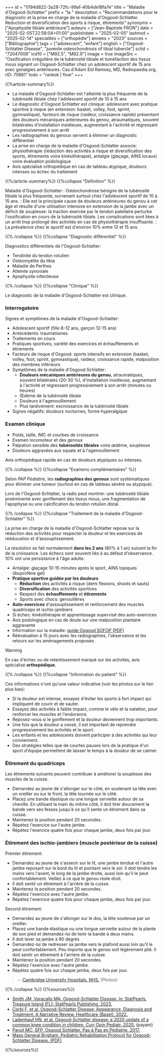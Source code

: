 +++
id = "0194d822-3a28-72fc-99af-40b4de18fa7e"
title = "Maladie d'Osgood-Schlatter"
prefix = "la "
description = "Recommandations pour le diagnostic et la prise en charge de la maladie d'Osgood-Schlatter. Réduction et diversification des sports à risque, étirements"
synonyms = ["Apophysite tibiale antérieure"]
auteurs = ["Jean-Baptiste FRON"]
date = "2025-02-05T22:58:04+01:00"
publishdate = "2025-02-05"
lastmod = "2025-02-14"
specialites = ["orthopédie"]
annees = "2023"
sources = ["Bibliographie"]
tags = ["adolescent", "enfant"]
english = ["Osgood-Schlatter Disease", "juvenile osteochondrosis of tibial tubercle"]
sctid = "72047008"
icd10 = ["M92.5", "M92.9"]
image = true
imageSrc = "Ossification irrégulière de la tubérosité tibiale et tuméfaction des tissus mous signant un Osgood-Schlatter chez un adolescent sportif de 15 ans avec gonalgies antérieures. Cas d'Adam Eid Ramsey, MD, Radiopaedia.org, rID: 70861"
todo = "rankok | flow"
+++

{{%article-summary%}}

- La maladie d'Osgood-Schlatter est l'atteinte la plus fréquente de la tubérosité tibiale chez l'adolescent sportif de 10 à 15 ans
- Le diagnostic d'Osgood Schlatter est clinique: adolescent avec pratique sportive à risque (en extension: basket, volley, foot, sprint, gymnastique), facteurs de risque (raideur, croissance rapide) présentant des douleurs mécaniques antérieures du genou, atraumatiques, souvent bilatérales d'installation insidieuse, augmentant à l'activité et régressant progressivement à son arrêt
- Les radiographies du genoux servent à éliminer un diagnostic différentiel
- La prise en charge de la maladie d'Osgood-Schlatter associe: physiothérapie (réduction des activités à risque et diversification des sports, étirements voire kinésithérapie), antalgie (glaçage, AINS locaux) voire évaluation podologique
- Avis spécialisé orthopédique en cas de tableau atypique, douleurs intenses ou échec du traitement

{{%/article-summary%}}
{{%collapse "Définition" %}}

Maladie d'Osgood-Schlatter
: Ostéochondrose bénigne de la tubérosité tibiale la plus fréquente, survenant surtout chez l'adolescent sportif de 10 à 15 ans.
: Elle est la principale cause de douleurs antérieures du genou à cet âge et résulte d'une utilisation intensive en extension de la jambe avec un déficit de souplesse: la traction exercée par le tendon patellaire perturbe l'ossification en cours de la tubérosité tibiale. Les complications sont liées à un arrêt trop prolongé des activités en cas de physiothérapie insuffisante.
: La prévalence chez le sportif est d'environ 10% entre 12 et 15 ans.

{{% /collapse %}}
{{%collapse "Diagnostic différentiel" %}}

Diagnostics différentiels de l'Osgood-Schlatter:

- Tendinite du tendon rotulien
- Ostéomyélite du tibia
- Maladie de Perthes
- Atteinte synoviale
- Apophysite infectieuse

{{% /collapse %}}
{{%collapse "Clinique" %}}

Le diagnostic de la maladie d'Osgood-Schlatter est clinique.

### Interrogatoire

Signes et symptômes de la maladie d'Osgood-Schlatter:

- Adolescent sportif (fille 8-12 ans, garçon 12-15 ans)
- Antécédents: traumatismes
- Traitements en cours
- Pratiques sportives, variété des exercices et échauffements et étirements
- Facteurs de risque d'Osgood: sports intensifs en extension (basket, volley, foot, sprint, gymnastique), raideur, croissance rapide, malposition des membres inférieurs
- Symptômes de la maladie d'Osgood Schlatter:
  - **Douleurs mécaniques antérieures du genou**, atraumatiques, souvent bilatérales (20-30 %), d'installation insidieuse, augmentant à l'activité et régressant progressivement à son arrêt (minutes ou heures)
  - Œdème de la tubérosité tibiale
  - Douleurs à l'agenouillement
  - Plus tardivement: excroissance de la tubérosité tibiale
- Signes négatifs: douleurs nocturnes, forme hyperalgique

### Examen clinique

- Poids, taille, IMC et courbes de croissance
- Examen locomoteur et des genoux
- Palpation sensible des **tubérosités tibiales** voire œdème, souplesse
- Douleurs aggravées aux squats et à l'agenouillement

Avis orthopédique rapide en cas de douleurs atypiques ou intenses.

{{% /collapse %}}
{{%collapse "Examens complémentaires" %}}

Selon *PAP Pédiatrie*, les **radiographies des genoux** sont systématiques pour éliminer une tumeur (surtout en cas de tableau sévère ou atypique).

Lors de l'Osgood-Schlatter, la radio peut montrer: une tubérosité tibiale proéminente avec gonflement des tissus mous, une fragmentation de l'apophyse ou une calcification du tendon rotulien distal.

{{% /collapse %}}
{{%collapse "Traitement de la maladie d'Osgood-Schlatter" %}}

La prise en charge de la maladie d'Osgood-Schlatter repose sur la réduction des activités pour respecter la douleur et les exercices de rééducation et d'assouplissement.

La résolution se fait normalement **dans les 2 ans** (80% à 1 an) suivant la fin de la croissance. Les échecs sont souvent liés à au défaut d'observance. 10% ont une persistance à l'âge adulte.

- Antalgie: glaçage 10-15 minutes après le sport, AINS topiques (ibuprofène gel)
- **Pratique sportive guidée par les douleurs**
  - **Réduction** des activités à risque (demi flexions, shoots et sauts)
  - **Diversification** des activités sportives
  - Respect des **échauffements** et **étirements**
  - Sports avec chocs: genouillères
- **Auto-exercices** d'assouplissement et renforcement des muscles quadriceps et ischio-jambiers
- Si échec: kinésithérapie et apprentissage supervisé des auto-exercices
- Avis podologique en cas de doute sur une malposition plantaire aggravante
- Information sur la maladie: [guide Osgood SOFOP (PDF)](https://sofop.org/medias/files/textes_scientifiques/fiches_parents/Osgood.pdf)
- Réévaluation à 15 jours avec les radiographies, l'observance et les retours sur les aménagements proposés

> [!WARNING]
> En cas d'échec ou de retentissement marqué sur les activités, avis spécialisé **orthopédique**.

{{% /collapse %}}
{{%collapse "Information du patient" %}}

Ces informations n'ont qu'une valeur indicative (voir les photos sur le lien plus bas):

- Si la douleur est intense, essayez d'éviter les sports à fort impact qui impliquent de courir et de sauter.
- Essayez des activités à faible impact, comme le vélo et la natation, pour renforcer les muscles et l'endurance.
- Reposez-vous si le gonflement et la douleur deviennent trop importants.
- Une fois que la douleur a cessé, il est important de reprendre progressivement les activités et le sport.
- Les enfants et les adolescents doivent participer à des activités qui leur conviennent.
- Des stratégies telles que de courtes pauses lors de la pratique d'un sport d'équipe permettent de laisser le temps à la douleur de se calmer.

### Étirement du quadriceps

Les étirements suivants peuvent contribuer à améliorer la souplesse des muscles de la cuisse.

- Demandez au jeune de s'allonger sur le côté, en soutenant sa tête avec un oreiller ou sur le front, la tête tournée sur le côté.
- Placez une bande élastique ou une longue serviette autour de sa cheville. En utilisant la main du même côté, il doit tirer doucement la bande vers ses fesses jusqu'à ce qu'il sente un étirement dans sa cuisse.
- Maintenez la position pendant 20 secondes.
- Répétez l'exercice sur l'autre jambe.
- Répétez l'exercice quatre fois pour chaque jambe, deux fois par jour.

### Étirement des ischio-jambiers (muscle postérieur de la cuisse)

Premier étirement:

- Demandez au jeune de s'asseoir sur le lit, une jambe tendue et l'autre jambe reposant sur le bord du lit et pointant vers le sol. Il doit tendre les mains vers l'avant, le long de la jambe droite, aussi loin qu'il le peut confortablement. Veillez à ce que le genou reste droit.
- Il doit sentir un étirement à l'arrière de la cuisse.
- Maintenez la position pendant 20 secondes.
- Répétez l'exercice avec l'autre jambe.
- Répétez l'exercice quatre fois pour chaque jambe, deux fois par jour.

Second étirement:

- Demandez au jeune de s'allonger sur le dos, la tête soutenue par un oreiller.
- Placez une bande élastique ou une longue serviette autour de la plante de son pied et demandez-lui de tenir la bande à deux mains.
- Il doit lever sa jambe à 90 degrés
- Demandez-lui de redresser sa jambe vers le plafond aussi loin qu'il le peut confortablement. Peu importe que le genou soit légèrement plié. Il doit sentir un étirement à l'arrière de la cuisse.
- Maintenez la position pendant 20 secondes.
- Répétez l'exercice avec l'autre jambe.
- Répétez quatre fois sur chaque jambe, deux fois par jour.

> -- [Cambridge University Hospitals. NHS.](https://www.cuh.nhs.uk/patient-information/osgood-schlatter-disease/) (Photos)

{{% /collapse %}}
{{%sources%}}

- [Smith JM, Varacallo MA. Osgood-Schlatter Disease. In: StatPearls. Treasure Island (FL): StatPearls Publishing. 2023.](https://www.ncbi.nlm.nih.gov/books/NBK441995/)
- [Corbi F, et al. Osgood-Schlatter Disease: Appearance, Diagnosis and Treatment: A Narrative Review. Healthcare (Basel). 2022.](https://pmc.ncbi.nlm.nih.gov/articles/PMC9222654/)
- [Ladenhauf HN, et al. Osgood-Schlatter disease: a 2020 update of a common knee condition in children. Curr Opin Pediatr. 2020.](https://journals.lww.com/co-pediatrics/abstract/2020/02000/osgood_schlatter_disease__a_2020_update_of_a.15.aspx) (payant)
- [Paruit MC; SFP. Osgood Schlatter. Pas à Pas en Pédiatrie. 2017.](https://pap-pediatrie.fr/orthopedie-sport/osgood-schlatter)
- [Mass General Brigham. Pediatric Rehabilitation Protocol for Osgood-Schlatter Disease. (PDF)](https://www.massgeneral.org/assets/mgh/pdf/orthopaedics/sports-medicine/physical-therapy/pediatric-rehabilitation-protocol-for-osgood-schlatter-disease.pdf)

{{%/sources%}}
